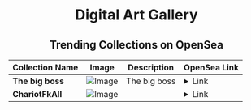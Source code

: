 <div align="center">

# Digital Art Gallery

## Trending Collections on OpenSea

| Collection Name                       | Image                                                                                     | Description                       | OpenSea Link                                                                                          |
|---------------------------------------|-------------------------------------------------------------------------------------------|-----------------------------------|--------------------------------------------------------------------------------------------------------|
| **The big boss** | ![Image](https://i.seadn.io/s/raw/files/1753fe5c400a16ad29b896020190bfaf.png?w=500&auto=format?w=200&auto=format) | The big boss | <details><summary>Link</summary>[The big boss](https://opensea.io/collection/the-big-boss-2)</details> |
| **ChariotFkAll** | ![Image](https://i.seadn.io/s/raw/files/9f05b31e21393a27302f44a92f882969.jpg?w=500&auto=format?w=200&auto=format) |  | <details><summary>Link</summary>[ChariotFkAll](https://opensea.io/collection/chariotfkall)</details> |

</div>
